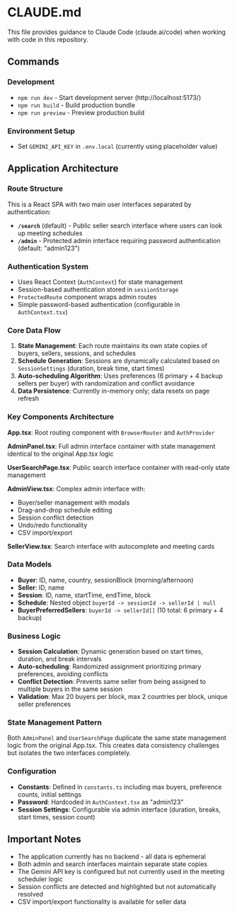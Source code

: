 # CLAUDE.md

This file provides guidance to Claude Code (claude.ai/code) when working with code in this repository.

## Commands

### Development
- `npm run dev` - Start development server (http://localhost:5173/)
- `npm run build` - Build production bundle
- `npm run preview` - Preview production build

### Environment Setup
- Set `GEMINI_API_KEY` in `.env.local` (currently using placeholder value)

## Application Architecture

### Route Structure
This is a React SPA with two main user interfaces separated by authentication:

- **`/search`** (default) - Public seller search interface where users can look up meeting schedules
- **`/admin`** - Protected admin interface requiring password authentication (default: "admin123")

### Authentication System
- Uses React Context (`AuthContext`) for state management
- Session-based authentication stored in `sessionStorage`
- `ProtectedRoute` component wraps admin routes
- Simple password-based authentication (configurable in `AuthContext.tsx`)

### Core Data Flow
1. **State Management**: Each route maintains its own state copies of buyers, sellers, sessions, and schedules
2. **Schedule Generation**: Sessions are dynamically calculated based on `SessionSettings` (duration, break time, start times)
3. **Auto-scheduling Algorithm**: Uses preferences (6 primary + 4 backup sellers per buyer) with randomization and conflict avoidance
4. **Data Persistence**: Currently in-memory only; data resets on page refresh

### Key Components Architecture

**App.tsx**: Root routing component with `BrowserRouter` and `AuthProvider`

**AdminPanel.tsx**: Full admin interface container with state management identical to the original App.tsx logic

**UserSearchPage.tsx**: Public search interface container with read-only state management

**AdminView.tsx**: Complex admin interface with:
- Buyer/seller management with modals
- Drag-and-drop schedule editing
- Session conflict detection
- Undo/redo functionality
- CSV import/export

**SellerView.tsx**: Search interface with autocomplete and meeting cards

### Data Models
- **Buyer**: ID, name, country, sessionBlock (morning/afternoon)
- **Seller**: ID, name  
- **Session**: ID, name, startTime, endTime, block
- **Schedule**: Nested object `buyerId -> sessionId -> sellerId | null`
- **BuyerPreferredSellers**: `buyerId -> sellerId[]` (10 total: 6 primary + 4 backup)

### Business Logic
- **Session Calculation**: Dynamic generation based on start times, duration, and break intervals
- **Auto-scheduling**: Randomized assignment prioritizing primary preferences, avoiding conflicts
- **Conflict Detection**: Prevents same seller from being assigned to multiple buyers in the same session
- **Validation**: Max 20 buyers per block, max 2 countries per block, unique seller preferences

### State Management Pattern
Both `AdminPanel` and `UserSearchPage` duplicate the same state management logic from the original App.tsx. This creates data consistency challenges but isolates the two interfaces completely.

### Configuration
- **Constants**: Defined in `constants.ts` including max buyers, preference counts, initial settings
- **Password**: Hardcoded in `AuthContext.tsx` as "admin123"
- **Session Settings**: Configurable via admin interface (duration, breaks, start times, session count)

## Important Notes

- The application currently has no backend - all data is ephemeral
- Both admin and search interfaces maintain separate state copies
- The Gemini API key is configured but not currently used in the meeting scheduler logic
- Session conflicts are detected and highlighted but not automatically resolved
- CSV import/export functionality is available for seller data